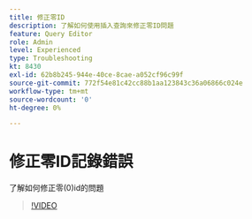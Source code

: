 ```yaml
---
title: 修正零ID
description: 了解如何使用插入查詢來修正零ID問題
feature: Query Editor
role: Admin
level: Experienced
type: Troubleshooting
kt: 8430
exl-id: 62b8b245-944e-40ce-8cae-a052cf96c99f
source-git-commit: 772f54e81c42cc88b1aa123843c36a06866c024e
workflow-type: tm+mt
source-wordcount: '0'
ht-degree: 0%

---
```


# 修正零ID記錄錯誤

了解如何修正零(0)id的問題

>[!VIDEO](https://video.tv.adobe.com/v/335987?quality=12)
